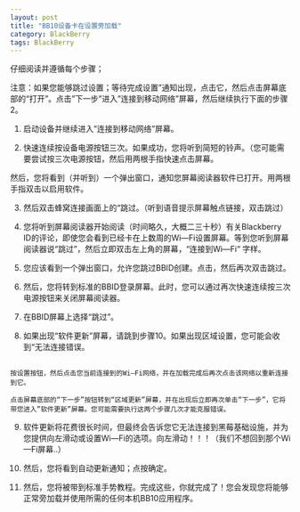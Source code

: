 ```yaml
---
layout: post
title: "BB10设备卡在设置旁加载"
category: BlackBerry
tags: BlackBerry
---
```



仔细阅读并遵循每个步骤；

注意：如果您能够跳过设置；等待完成设置”通知出现，点击它，然后点击屏幕底部的“打开”。点击”下一步”进入”连接到移动网络”屏幕，然后继续执行下面的步骤2。

1. 启动设备并继续进入”连接到移动网络”屏幕。

2. 快速连续按设备电源按钮三次。如果成功，您将听到简短的铃声。（您可能需要尝试按三次电源按钮，然后用两根手指快速点击屏幕。

然后，您将看到（并听到）一个弹出窗口，通知您屏幕阅读器软件已打开。用两根手指双击以启用软件。

3. 然后双击蜂窝连接画面上的“跳过。（听到语音提示屏幕触点链接，双击跳过）

4. 您将听到屏幕阅读器开始阅读（时间略久，大概二三十秒）有关Blackberry ID的评论，即使您会看到已经卡在上数周的Wi—Fi设置屏幕。等到您听到屏幕阅读器说“跳过”，然后立即双击左上角的屏幕，“连接到Wi—Fi“ 字样。

5. 您应该看到一个弹出窗口，允许您跳过BBID创建。点击，然后再次双击跳过。

6. 然后，您将转到标准的BBID登录屏幕。此时，您可以通过再次快速连续按三次电源按钮来关闭屏幕阅读器。

7.  在BBID屏幕上选择“跳过”。

8.  如果出现“软件更新”屏幕，请跳到步骤10。如果出现区域设置，您可能会收到“无法连接错误。

```

按设置按钮，然后点击您当前连接到的Wi—Fi网络，并在加载完成后再次点击该网络以重新连接到它。

点击屏幕底部的“下一步”按钮转到“区域更新”屏幕，并在出现后立即再次单击“下一步”，它将带您进入”软件更新”屏幕。您可能需要执行这两个步骤几次才能克服错误。

```

9. 软件更新将花费很长时间，但最终会告诉您它无法连接到黑莓基础设施，并为您提供向左滑动或设置Wi—Fi的选项。向左滑动！！！（我们不想回到那个Wi—Fi屏幕..）

10. 然后，您将看到自动更新通知；点按确定。

11. 然后，您将被带到标准手势教程。完成这些，你就完成了！您会发现您将能够正常旁加载并使用所需的任何本机BB10应用程序。

